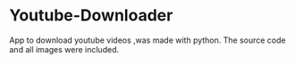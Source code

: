 # Youtube-Downloader
App to download youtube videos ,was made with python.
The source code and all images were included.
